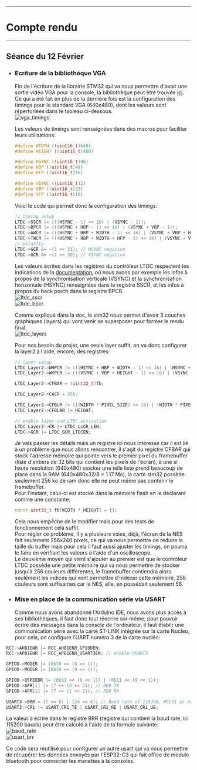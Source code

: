 *******************
# Compte rendu 
*******************

## Séance du 12 Février

- ### Ecriture de la bibliothèque VGA
  Fin de l'écriture de la librairie STM32 qui va nous permettre d'avoir une sortie vidéo VGA pour la console, la bibliothèque peut être trouvée [ici](https://github.com/Ludoclt/vgaf4).  
  Ce qui a été fait en plus de la dernière fois est la configuration des timings pour le standard VGA (640x480), dont les valeurs sont répertoriées dans le tableau ci-dessous.  
  ![vga_timings](/documentation/Images/vga_timings.png).
  
  Les valeurs de timings sont renseignées dans des macros pour faciliter leurs utilisations:
  ```cpp
  #define WIDTH ((uint16_t)640)
  #define HEIGHT ((uint16_t)480)
  
  #define HSYNC ((uint16_t)96)
  #define HBP ((uint16_t)48)
  #define HFP ((uint16_t)16)
  
  #define VSYNC ((uint16_t)2)
  #define VBP ((uint16_t)33)
  #define VFP ((uint16_t)10)
  ```

  Voici le code qui permet donc la configuration des timings:
  ```cpp
  // timing setup
  LTDC->SSCR |= (((HSYNC - 1) << 16) | (VSYNC - 1));
  LTDC->BPCR |= (((HSYNC + HBP - 1) << 16) | (VSYNC + VBP - 1));
  LTDC->AWCR |= (((HSYNC + HBP + WIDTH - 1) << 16) | (VSYNC + VBP + HEIGHT - 1));
  LTDC->TWCR |= (((HSYNC + HBP + WIDTH + HFP - 1) << 16) | (VSYNC + VBP + HEIGHT + VFP - 1));
  // polarity
  LTDC->GCR &= ~(1 << 31); // HSYNC negative
  LTDC->GCR &= ~(1 << 30); // VSYNC negative
  ```
  Les valeurs écrites dans les registres du contrôleur LTDC respectent les indications de la [documentation](https://www.st.com/resource/en/reference_manual/dm00031020-stm32f405-415-stm32f407-417-stm32f427-437-and-stm32f429-439-advanced-arm-based-32-bit-mcus-stmicroelectronics.pdf), où nous avons par exemple les infos à propos de la synchronisation verticale (VSYNC) et la synchronisation horizontale (HSYNC) renseignées dans le registre SSCR, et les infos à propos du back porch dans le registre BPCR.  
  ![ltdc_sscr](/documentation/Images/ltdc_sscr.png)  
  ![ltdc_bpcr](/documentation/Images/ltdc_bpcr.png)  

  Comme expliqué dans la doc, le stm32 nous permet d'avoir 3 couches graphiques (layers) qui vont venir se superposer pour former le rendu final.  
  ![ltdc_layers](/documentation/Images/ltdc_layers.png)  

  Pour nos besoin du projet, une seule layer suffit, on va donc configurer la layer2 à l'aide, encore, des registres:
  ```cpp
  // layer setup
  LTDC_Layer2->WHPCR |= (((HSYNC + HBP + WIDTH - 1) << 16) | (HSYNC + HBP));
  LTDC_Layer2->WVPCR |= (((VSYNC + VBP + HEIGHT - 1) << 16) | (VSYNC + VBP));

  LTDC_Layer2->CFBAR = (uint32_t)fb;

  LTDC_Layer2->CACR = 255;

  LTDC_Layer2->CFBLR |= (((WIDTH * PIXEL_SIZE) << 16) | (WIDTH * PIXEL_SIZE + 3));
  LTDC_Layer2->CFBLNR |= HEIGHT;

  // enable layer and LTDC activation
  LTDC_Layer2->CR |= LTDC_LxCR_LEN;
  LTDC->GCR |= LTDC_GCR_LTDCEN;
  ```
  Je vais passer les détails mais un registre ici nous intéresse car il est lié à un problème que nous allons rencontrer, il s'agit du registre CFBAR qui stock l'adresse mémoire qui pointe vers le premier pixel du framebuffer (liste d'entiers de 32 bits qui contient les pixels de l'écran), à une si haute resolution (640x480) stocker une telle liste prend beaucoup de place dans la RAM (640x480x32/8 = 1.17 Mo), la carte stm32 possède seulement 256 ko de ram donc elle ne peut même pas contenir le framebuffer.  
  Pour l'instant, celui-ci est stocké dans la mémoire flash en le déclarant comme une constante:
  ```cpp
  const uint32_t fb[WIDTH * HEIGHT] = {};
  ```
  Cela nous empêche de le modifier mais pour des tests de fonctionnement cela suffit.  
  Pour régler ce problème, il y a plusieurs voies, déjà, l'écran de la NES fait seulement 256x240 pixels, ce qui va nous permettre de réduire la taille du buffer mais pour cela il faut aussi ajuster les timings, on pourra le faire en vérifiant les valeurs à l'aide d'un oscilloscope.  
  Le deuxième moyen qui vient s'ajouter au premier est que le contrôleur LTDC possède une petite mémoire qui va nous permettre de stocker jusqu'à 256 couleurs différentes, le framebuffer contiendra alors seulement les indices qui vont permettre d'indexer cette mémoire, 256 couleurs sont suffisantes car la NES, elle, en possédait seulement 56.  

- ### Mise en place de la communication série via USART
  Comme nous avons abandonné l'Arduino IDE, nous avons plus accès à ses bibliothèques, il faut donc tout réecrire soi-même, pour pouvoir écrire des messages dans la console de l'ordinateur, il faut établir une communication série avec la carte ST-LINK intégrée sur la carte Nucleo, pour cela, on configure l'UART numéro 3 de la carte nucléo:
```cpp
RCC->AHB1ENR |= RCC_AHB1ENR_GPIODEN;
RCC->APB1ENR |= RCC_APB1ENR_USART3EN; // enable USART3

GPIOD->MODER |= (0b10 << (8 << 1));
GPIOD->MODER |= (0b10 << (9 << 1));

GPIOD->OSPEEDR |= (0b11 << (8 << 1)) | (0b11 << (9 << 1));
GPIOD->AFR[1] |= (7 << (0 << 2)); // PD8 TX
GPIOD->AFR[1] |= (7 << (1 << 2)); // PD9 RX

USART3->BRR = (7 << 0) | (24 << 4); // Baud rate of 115200, PCLK1 at 45MHz
USART3->CR1 |= USART_CR1_TE | USART_CR1_RE | USART_CR1_UE;
```
La valeur à écrire dans le registre BRR (registre qui contient la baud rate, ici 115200 bauds) peut être calculé à l'aide de la formule suivante:  
![baud_rate](/documentation/Images/baud_rate.png)  
![usart_brr](/documentation/Images/usart_brr.png)  

Ce code sera réutilisé pour configurer un autre usart qui va nous permettre de récupérer les données envoyés par l'ESP32-C3 qui fait office de module bluetooth pour connecter les manettes à la consoles.
